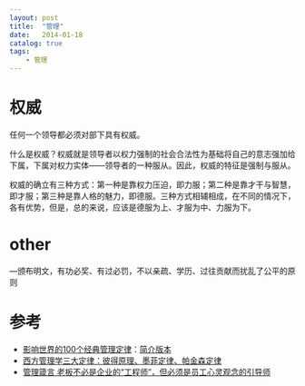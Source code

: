```yaml
---
layout: post
title:  "管理"
date:   2014-01-18
catalog: true
tags:
    - 管理
---
```


# 权威
任何一个领导都必须对部下具有权威。

什么是权威？权威就是领导者以权力强制的社会合法性为基础将自己的意志强加给下属，下属对权力实体——领导者的一种服从。因此，权威的特征是强制与服从。

权威的确立有三种方式：第一种是靠权力压迫，即力服；第二种是靠才干与智慧，即才服；第三种是靠人格的魅力，即德服。三种方式相辅相成，在不同的情况下，各有优势，但是，总的来说，应该是德服为上、才服为中、力服为下。

# other
—颁布明文，有功必奖、有过必罚，不以亲疏、学历、过往贡献而扰乱了公平的原则

# 参考
- [影响世界的100个经典管理定律](http://wiki.mbalib.com/wiki/%E5%BD%B1%E5%93%8D%E4%B8%96%E7%95%8C%E7%9A%84100%E4%B8%AA%E7%BB%8F%E5%85%B8%E7%AE%A1%E7%90%86%E5%AE%9A%E5%BE%8B#)：[简介版本](https://wenku.baidu.com/view/bb68ebbcf121dd36a32d824a.html)
- [西方管理学三大定律：彼得原理、墨菲定律、帕金森定律](http://www.chinavalue.net/Management/Blog/2007-8-2/16069.aspx)
- [管理箴言 老板不必是企业的“工程师”，但必须是员工心灵观念的引导师](http://www.smelzh.gov.cn/glbw/show.php?itemid=13647)
